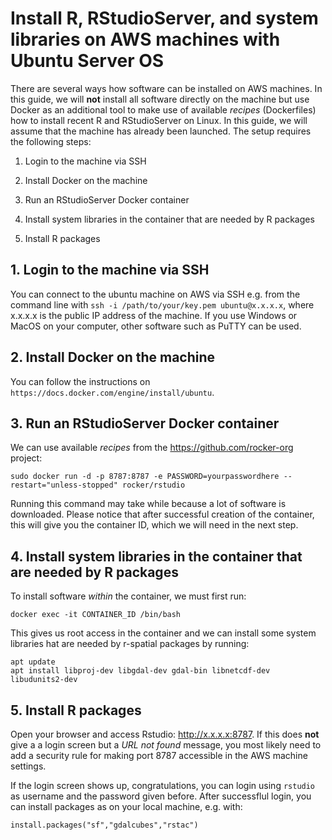 # Install R, RStudioServer, and system libraries on AWS machines with Ubuntu Server OS

There are several ways how software can be installed on AWS machines. In this guide, we will **not** install all software directly on the machine but use Docker as an additional tool to make use of available _recipes_ (Dockerfiles) how to install recent R and RStudioServer on Linux.
In this guide, we will assume that the machine has already been launched. The setup requires the following steps:

1. Login to the machine via SSH

2. Install Docker on the machine

3. Run an RStudioServer Docker container

4. Install system libraries in the container that are needed by R packages

5. Install R packages


## 1. Login to the machine via SSH

You can connect to the ubuntu machine on AWS via SSH e.g. from the command line with `ssh -i /path/to/your/key.pem ubuntu@x.x.x.x`, where x.x.x.x is the public IP address of the machine. If you use Windows or MacOS on your computer, other software such as PuTTY can be used.


## 2. Install Docker on the machine

You can follow the instructions on `https://docs.docker.com/engine/install/ubuntu`.



## 3. Run an RStudioServer Docker container

We can use available _recipes_ from the https://github.com/rocker-org project:

```
sudo docker run -d -p 8787:8787 -e PASSWORD=yourpasswordhere --restart="unless-stopped" rocker/rstudio
```

Running this command may take while because a lot of software is downloaded. Please notice that after successful creation of the container, this will give you the container ID, which we will need in the next step.


## 4. Install system libraries in the container that are needed by R packages

To install software _within_ the container, we must first run:

`docker exec -it CONTAINER_ID /bin/bash`

This gives us root access in the container and we can install some system libraries hat are needed by r-spatial packages by running:

```
apt update
apt install libproj-dev libgdal-dev gdal-bin libnetcdf-dev libudunits2-dev
```

## 5. Install R packages

Open your browser and access Rstudio: http://x.x.x.x:8787. If this does **not** give a a login screen but a _URL not found_ message, you most likely need to add a security rule for making port 8787 accessible in the AWS machine settings. 

If the login screen shows up, congratulations, you can login using `rstudio` as username and the password given before.
After successflul login, you can install packages as on your local machine, e.g. with:

```
install.packages("sf","gdalcubes","rstac")
```



